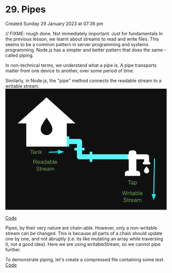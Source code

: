 # 29. Pipes
Created Sunday 29 January 2023 at 07:36 pm

// FIXME: rough done. Not immediately important. Just for fundamentals
In the previous lesson, we learnt about streams to read and write files.
This seems to be a common pattern in server programming and systems programming.
Node.js has a simpler and better pattern that does the same - called piping.

In non-technical terms, we understand what a pipe is. A pipe transports matter from one device to another, over some period of time.

Similarly, in Node.js, the "pipe" method connects the readable stream to a writable stream.
![](../../../../assets/Pasted%20image%2020230129194113.png)

[Code](https://github.com/exemplar-codes/codevolution-nodejs/commit/85f89e279119f9096eddea4882f445644a58aed5)

Pipes, by their very nature are chain-able. However, only a non-writable stream can be changed. This is because all parts of a chain should update one by one, and not abruptly (i.e. its like mutating an array while traversing it, not a good idea). Here we are using writableStream, so we cannot pipe further.

To demonstrate piping, let's create a compressed file containing some text. [Code](https://github.com/exemplar-codes/codevolution-nodejs/commit/ef9cb9b25dc2ae09e63aedcad4ecbc4afa97fc42)